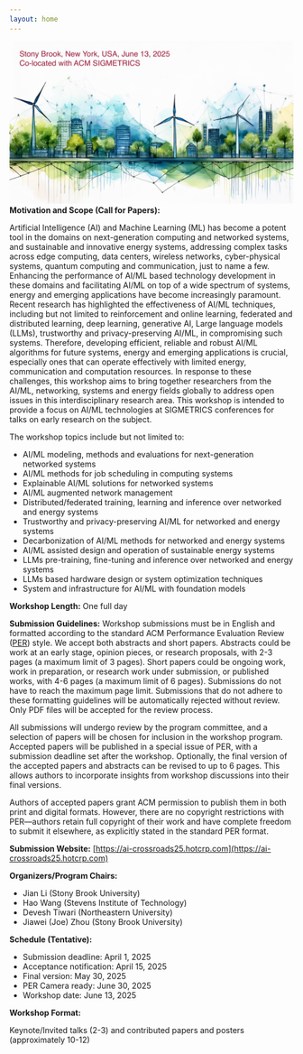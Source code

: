 ```yaml
---
layout: home
---
```

![topic_banner](/_images/banner.jpg)
**Motivation and Scope (Call for Papers):**

Artificial Intelligence (AI) and Machine Learning (ML) has become a potent tool in the domains on next-generation computing and networked systems, and sustainable and innovative energy systems, addressing complex tasks across edge computing, data centers, wireless networks, cyber-physical systems, quantum computing and communication, just to name a few. Enhancing the performance of AI/ML based technology development in these domains and facilitating AI/ML on top of a wide spectrum of systems, energy and emerging applications have become increasingly paramount. Recent research has highlighted the effectiveness of AI/ML techniques, including but not limited to reinforcement and online learning, federated and distributed learning, deep learning, generative AI, Large language models (LLMs), trustworthy and privacy-preserving AI/ML, in compromising such systems. Therefore, developing efficient, reliable and robust AI/ML algorithms for future systems, energy and emerging applications is crucial, especially ones that can operate effectively with limited energy, communication and computation resources. In response to these challenges, this workshop aims to bring together researchers from the AI/ML, networking, systems and energy fields globally to address open issues in this interdisciplinary research area. This workshop is intended to provide a focus on AI/ML technologies at SIGMETRICS conferences for talks on early research on the subject.

The workshop topics include but not limited to:

* AI/ML modeling, methods and evaluations for next-generation networked systems
* AI/ML methods for job scheduling in computing systems
* Explainable AI/ML solutions for networked systems
* AI/ML augmented network management
* Distributed/federated training, learning and inference over networked and energy
systems
* Trustworthy and privacy-preserving AI/ML for networked and energy systems
* Decarbonization of AI/ML methods for networked and energy systems
* AI/ML assisted design and operation of sustainable energy systems
* LLMs pre-training, fine-tuning and inference over networked and energy systems
* LLMs based hardware design or system optimization techniques
* System and infrastructure for AI/ML with foundation models

**Workshop Length:** One full day

**Submission Guidelines:** Workshop submissions must be in English and formatted according to the standard ACM Performance Evaluation Review ([PER](https://www.dropbox.com/scl/fi/0swxwn7nqsonlsr1lka27/sig-alternate-per-modified.cls?rlkey=xsyp6b5u0qri6ysbm7fkiba5x&dl=0)) style. We accept both abstracts and short papers. Abstracts could be work at an early stage, opinion pieces, or research proposals, with 2-3 pages (a maximum limit of 3 pages). Short papers could be ongoing work, work in preparation, or research work under submission, or published works, with 4-6 pages (a maximum limit of 6 pages). Submissions do not have to reach the maximum page limit. Submissions that do not adhere to these formatting guidelines will be automatically rejected without review. Only PDF files will be accepted for the review process.

All submissions will undergo review by the program committee, and a selection of papers will be chosen for inclusion in the workshop program. Accepted papers will be published in a special issue of PER, with a submission deadline set after the workshop. Optionally, the final version of the accepted papers and abstracts can be revised to up to 6 pages. This allows authors to incorporate insights from workshop discussions into their final versions.

Authors of accepted papers grant ACM permission to publish them in both print and digital formats. However, there are no copyright restrictions with PER—authors retain full copyright of their work and have complete freedom to submit it elsewhere, as explicitly stated in the standard PER format.

**Submission Website:** [https://ai-crossroads25.hotcrp.com](https://ai-crossroads25.hotcrp.com)


**Organizers/Program Chairs:**

* Jian Li (Stony Brook University)
* Hao Wang (Stevens Institute of Technology)
* Devesh Tiwari (Northeastern University)
* Jiawei (Joe) Zhou (Stony Brook University)

**Schedule (Tentative):**
* Submission deadline: April 1, 2025
* Acceptance notification: April 15, 2025
* Final version: May 30, 2025
* PER Camera ready: June 30, 2025
* Workshop date: June 13, 2025

**Workshop Format:**

Keynote/Invited talks (2-3) and contributed papers and posters (approximately 10-12)
